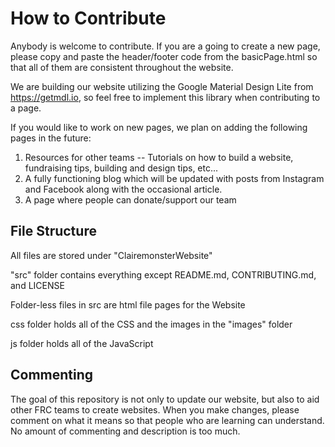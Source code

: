 # How to Contribute

Anybody is welcome to contribute.  If you are a going to create a new page, please copy and paste the header/footer code from the basicPage.html so that all of them are consistent throughout the website.

We are building our website utilizing the Google Material Design Lite from https://getmdl.io, so feel free to implement this library when contributing to a page.

If you would like to work on new pages, we plan on adding the following pages in the future:

1. Resources for other teams -- Tutorials on how to build a website, fundraising tips, building and design tips, etc...
2. A fully functioning blog which will be updated with posts from Instagram and Facebook along with the occasional article.
3. A page where people can donate/support our team

## File Structure
All files are stored under "ClairemonsterWebsite"

"src" folder contains everything except README.md, CONTRIBUTING.md, and LICENSE

Folder-less files in src are html file pages for the Website

css folder holds all of the CSS and the images in the "images" folder

js folder holds all of the JavaScript

## Commenting

The goal of this repository is not only to update our website, but also to aid other FRC teams to create websites.  When you make changes, please comment on what it means so that people who are learning can understand.  No amount of commenting and description is too much.
